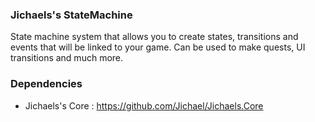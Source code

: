 ### Jichaels's StateMachine 

State machine system that allows you to create states, transitions and events that will be linked to your game.
Can be used to make quests, UI transitions and much more.


### Dependencies

  * Jichaels's Core : https://github.com/Jichael/Jichaels.Core
